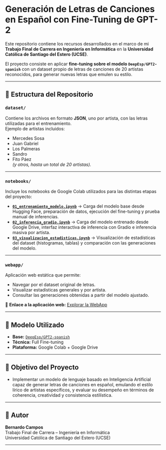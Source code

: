# Generación de Letras de Canciones en Español con Fine-Tuning de GPT-2

Este repositorio contiene los recursos desarrollados en el marco de mi **Trabajo Final de Carrera en Ingeniería en Informática** en la **Universidad Católica de Santiago del Estero (UCSE)**.  

El proyecto consiste en aplicar **fine-tuning sobre el modelo `DeepEsp/GPT2-spanish`** con un dataset propio de letras de canciones de 20 artistas reconocidos, para generar nuevas letras que emulen su estilo.  

---

## 📂 Estructura del Repositorio

### `dataset/`
Contiene los archivos en formato **JSON**, uno por artista, con las letras utilizadas para el entrenamiento.  
Ejemplo de artistas incluidos:
- Mercedes Sosa
- Juan Gabriel
- Los Palmeras
- Sandro
- Fito Páez  
*(y otros, hasta un total de 20 artistas).*

---

### `notebooks/`
Incluye los notebooks de Google Colab utilizados para las distintas etapas del proyecto:

- **[`01_entrenamiento_modelo.ipynb`](notebooks/01_entrenamiento_modelo.ipynb)** → Carga del modelo base desde Hugging Face, preparación de datos, ejecución del fine-tuning y prueba manual de inferencias.  
- **[`02_inferencia_gradio.ipynb`](notebooks/02_inferencia_gradio.ipynb)** → Carga del modelo entrenado desde Google Drive, interfaz interactiva de inferencia con Gradio e inferencia masiva por artista.  
- **[`03_visualizacion_estadisticas.ipynb`](notebooks/03_visualizacion_estadisticas.ipynb)** → Visualización de estadísticas del dataset (histogramas, tablas) y comparación con las generaciones del modelo.  

---

### `webapp/`
Aplicación web estática que permite:
- Navegar por el dataset original de letras.  
- Visualizar estadísticas generales y por artista.  
- Consultar las generaciones obtenidas a partir del modelo ajustado.  

🔗 **Enlace a la aplicación web:** [Explorar la WebApp](https://bernardo-campos.github.io/gpt2-letras-espanol/)

---

## 🧩 Modelo Utilizado
- **Base:** [`DeepEsp/GPT2-spanish`](https://huggingface.co/DeepEsp/gpt2-spanish)  
- **Técnica:** Full Fine-tuning
- **Plataforma:** Google Colab + Google Drive  

---

## 🚀 Objetivo del Proyecto
- Implementar un modelo de lenguaje basado en Inteligencia Artificial capaz de generar letras de canciones en español, emulando el estilo lírico de artistas específicos, y evaluar su desempeño en términos de coherencia, creatividad y consistencia estilística.

---

## 📜 Autor
**Bernardo Campos**  
Trabajo Final de Carrera – Ingeniería en Informática  
Universidad Católica de Santiago del Estero (UCSE)  

---
